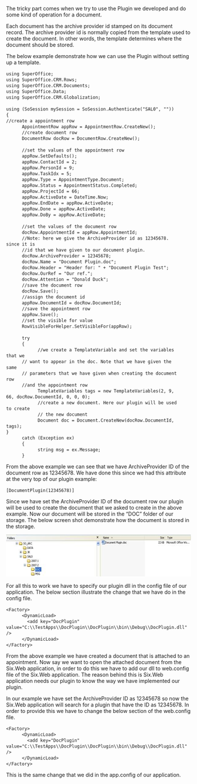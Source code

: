 <properties date="2016-05-10"
SortOrder="7"
/>

The tricky part comes when we try to use the Plugin we developed and do some kind of operation for a document.

Each document has the archive provider id stamped on its document record. The archive provider id is normally copied from the template used to create the document. In other words, the template determines where the document should be stored.

The below example demonstrate how we can use the Plugin without setting up a template.

```
using SuperOffice;
using SuperOffice.CRM.Rows;
using SuperOffice.CRM.Documents;
using SuperOffice.Data;
using SuperOffice.CRM.Globalization;
 
using (SoSession mySession = SoSession.Authenticate("SAL0", ""))
{
//create a appointment row
      AppointmentRow appRow = AppointmentRow.CreateNew();
      //create document row
      DocumentRow docRow = DocumentRow.CreateNew();
 
      //set the values of the appointment row
      appRow.SetDefaults();
      appRow.ContactId = 2;
      appRow.PersonId = 9;
      appRow.TaskIdx = 5;
      appRow.Type = AppointmentType.Document;
      appRow.Status = AppointmentStatus.Completed;
      appRow.ProjectId = 66;
      appRow.ActiveDate = DateTime.Now;
      appRow.EndDate = appRow.ActiveDate;
      appRow.Done = appRow.ActiveDate;
      appRow.DoBy = appRow.ActiveDate;
 
      //set the values of the document row
      docRow.AppointmentId = appRow.AppointmentId;
      //Note: here we give the ArchiveProvider id as 12345678.
since it is
      //id that we have given to our document plugin.
      docRow.ArchiveProvider = 12345678;
      docRow.Name = "Document Plugin.doc";
      docRow.Header = "Header for: " + "Document Plugin Test";
      docRow.OurRef = "Our ref.";
      docRow.Attention = "Donald Duck";
      //save the document row
      docRow.Save();
      //assign the document id
      appRow.DocumentId = docRow.DocumentId;
      //save the appointment row
      appRow.Save();
      //set the visible for value
      RowVisibleForHelper.SetVisibleFor(appRow);
 
      try
      {
            //we create a TemplateVariable and set the variables
that we
      // want to appear in the doc. Note that we have given the
same
      // parameters that we have given when creating the document
row
      //and the appointment row
            TemplateVariables tags = new TemplateVariables(2, 9,
66, docRow.DocumentId, 0, 0, 0);
            //create a new document. Here our plugin will be used
to create
            // the new document
            Document doc = Document.CreateNew(docRow.DocumentId,
tags);
}
      catch (Exception ex)
      {
            string msg = ex.Message;
      }
```

 

From the above example we can see that we have ArchiveProvider ID of the document row as 12345678. We have done this since we had this attribute at the very top of our plugin example:

```
[DocumentPlugin(12345678)]
```

 

Since we have set the ArchiveProvider ID of the document row our plugin will be used to create the document that we asked to create in the above example. Now our document will be stored in the “DOC” folder of our storage. The below screen shot demonstrate how the document is stored in the storage.

<img src="../Plugin%20Document_files/image001.jpg" width="604" height="114" />

For all this to work we have to specify our plugin dll in the config file of our application. The below section illustrate the change that we have do in the config file.

```
<Factory>
      <DynamicLoad>
        <add key="DocPlugin"
value="C:\\TestApps\\DocPlugin\\DocPlugin\\bin\\Debug\\DocPlugin.dll"
/>
      </DynamicLoad>
</Factory>
```

 

From the above example we have created a document that is attached to an appointment. Now say we want to open the attached document from the Six.Web application, in order to do this we have to add our dll to web.config file of the Six.Web application. The reason behind this is Six.Web application needs our plugin to know the way we have implemented our plugin.

In our example we have set the ArchiveProvider ID as 12345678 so now the Six.Web application will search for a plugin that have the ID as 12345678. In order to provide this we have to change the below section of the web.config file.

 

 

```
<Factory>
      <DynamicLoad>
        <add key="DocPlugin"
value="C:\\TestApps\\DocPlugin\\DocPlugin\\bin\\Debug\\DocPlugin.dll"
/>
      </DynamicLoad>
</Factory>
```

 

This is the same change that we did in the app.config of our application.

